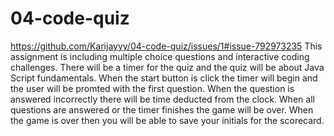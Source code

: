 # 04-code-quiz
https://github.com/Karijayyy/04-code-quiz/issues/1#issue-792973235
This assignment is including multiple choice questions and interactive coding challenges. 
There will be a timer for the quiz and the quiz will be about Java Script fundamentals. When the start button is click the timer will begin and the user will be promted with the first question. When the question is answered incorrectly there will be time deducted from the clock. When all questions are answered or the timer finishes the game will be over. When the game is over then you will be able to save your initials for the scorecard. 

